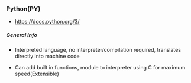 ### Python(PY)
- https://docs.python.org/3/

##### General Info
- Interpreted language, no interpreter/compilation required, translates directly into machine code

- Can add built in functions, module to interpreter using C for maximum speed(Extensible)